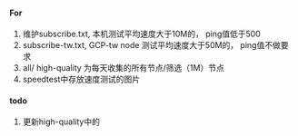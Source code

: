 #### For
1. 维护subscribe.txt,  本机测试平均速度大于10M的， ping值低于500
2. subscribe-tw.txt,   GCP-tw node 测试平均速度大于50M的， ping值不做要求
3. all/ high-quality 为每天收集的所有节点/筛选（1M）节点
4. speedtest中存放速度测试的图片

#### todo
1. 更新high-quality中的
